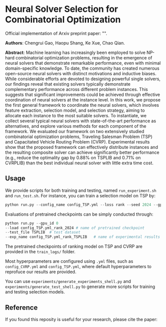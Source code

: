 # Neural Solver Selection for Combinatorial Optimization
Official implementation of Arxiv preprint paper: "".

**Authors**: Chengrui Gao, Haopu Shang, Ke Xue, Chao Qian. 

**Abstract**: Machine learning has increasingly been employed to solve NP-hard combinatorial optimization problems, resulting in the emergence of neural solvers that demonstrate remarkable performance, even with minimal domain-specific knowledge. To date, the community has created numerous open-source neural solvers with distinct motivations and inductive biases. While considerable efforts are devoted to designing powerful single solvers, our findings reveal that existing solvers typically demonstrate complementary performance across different problem instances. This suggests that significant improvements could be achieved through effective coordination of neural solvers at the instance level.
In this work, we propose the first general framework to coordinate the neural solvers, which involves feature extraction, selection model, and selection strategy, aiming to allocate each instance to the most suitable solvers. To instantiate, we collect several typical neural solvers with state-of-the-art performance as alternatives, and explore various methods for each component of the framework. We evaluated our framework on two extensively studied combinatorial optimization problems, Traveling Salesman Problem (TSP) and Capacitated Vehicle Routing Problem (CVRP). Experimental results show that the proposed framework can effectively distribute instances and the resulting composite solver can achieve significantly better performance (e.g., reduce the optimality gap by 0.88\% on TSPLIB and 0.71\% on CVRPLIB) than the best individual neural solver with little extra time cost.


## Usage
We provide scripts for both training and testing, named `run_experiment.sh` and `run_test.sh`. For instance, you can train a selection model on TSP by:

```python
python run.py --config_name config_TSP.yml --loss rank --seed 2024 --gpu_id 0
```
Evaluations of pretrained checkpoints can be simply conducted through:
```python
python run.py --gpu_id 0 
--load config_TSP.yml_rank_2024 # name of pretrained checkpoint
--test_file TSPLIB  # test dataset
--exp_name config_TSP.yml_rank_TSPLIB   # name of experimental results
```
The pretrained checkpoints of ranking model on TSP and CVRP are provided in the `train_logs/` folder. 

Most hyperparameters are configured using `.yml` files, such as `config_CVRP.yml` and `config_TSP.yml`, where default hyperparameters to reprofuce our results are provided. 

You can use `experiments/generate_experiments_shell.py` and `experiments/generate_test_shell.py` to generate more scripts for training and testing selection models. 

## Reference
If you found this reposity is useful for your research, please cite the paper:

